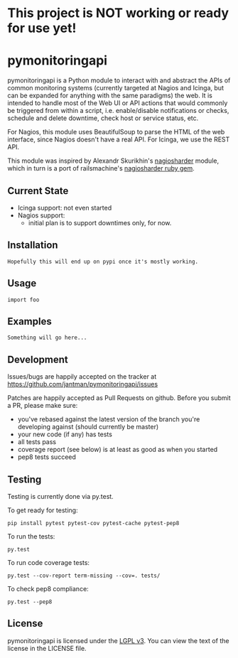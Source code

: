 This project is NOT working or ready for use yet!
=================================================

pymonitoringapi
=================

pymonitoringapi is a Python module to interact with and abstract the APIs of common
monitoring systems (currently targeted at Nagios and Icinga, but can be
expanded for anything with the same paradigms) the web. It is intended 
to handle most of the Web UI or API actions that would commonly be 
triggered from within a script, i.e. enable/disable notifications
or checks, schedule and delete downtime, check host or service status, etc.

For Nagios, this module uses BeautifulSoup to parse the HTML of the web
interface, since Nagios doesn't have a real API. For Icinga, we use the REST
API.

This module was inspired by Alexandr Skurikhin's
[nagiosharder](https://pypi.python.org/pypi/nagiosharder/0.1.1) module, which
in turn is a port of railsmachine's [nagiosharder ruby gem](https://github.com/railsmachine/nagiosharder).

Current State
-------------

- Icinga support: not even started
- Nagios support:
  - initial plan is to support downtimes only, for now.

Installation
------------

    Hopefully this will end up on pypi once it's mostly working.

Usage
-----

    import foo

Examples
--------

    Something will go here...

Development
-----------

Issues/bugs are happily accepted on the tracker at https://github.com/jantman/pymonitoringapi/issues

Patches are happily accepted as Pull Requests on github. Before you submit a PR, please make sure:
* you've rebased against the latest version of the branch you're developing against (should currently be master)
* your new code (if any) has tests
* all tests pass
* coverage report (see below) is at least as good as when you started
* pep8 tests succeed

Testing
-------

Testing is currently done via py.test.

To get ready for testing:
```
pip install pytest pytest-cov pytest-cache pytest-pep8
```

To run the tests:
```
py.test
```

To run code coverage tests:
```
py.test --cov-report term-missing --cov=. tests/
```

To check pep8 compliance:
```
py.test --pep8
```


License
-------

pymonitoringapi is licensed under the [LGPL
v3](http://www.gnu.org/licenses/lgpl.html). You can view the text of the
license in the LICENSE file.

